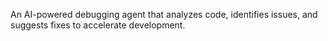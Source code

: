 An AI-powered debugging agent that analyzes code, identifies issues, and suggests fixes to accelerate development.
